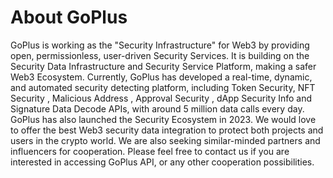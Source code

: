 # About GoPlus
GoPlus is working as the "Security Infrastructure" for Web3 by providing open, permissionless, user-driven Security Services. It is building on the Security Data Infrastructure and Security Service Platform, making a safer Web3 Ecosystem.
Currently, GoPlus has developed a real-time, dynamic, and automated security detecting platform, including Token Security, NFT Security , Malicious Address , Approval Security , dApp Security Info and Signature Data Decode APIs, with around 5 million data calls every day. GoPlus has also launched the Security Ecosystem in 2023.
We would love to offer the best Web3 security data integration to protect both projects and users in the crypto world. We are also seeking similar-minded partners and influencers for cooperation. Please feel free to contact us if you are interested in accessing GoPlus API, or any other cooperation possibilities.
